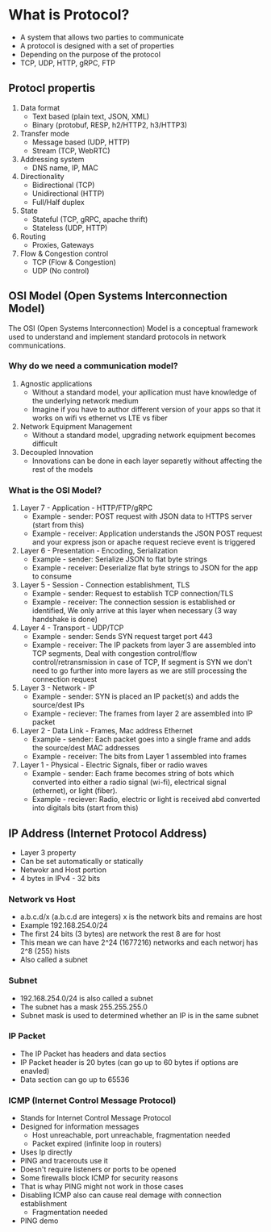 # What is Protocol?
- A system that allows two parties to communicate
- A protocol is designed with a set of properties
- Depending on the purpose of the protocol
- TCP, UDP, HTTP, gRPC, FTP

## Protocl propertis
1. Data format
    - Text based (plain text, JSON, XML)
    - Binary (protobuf, RESP, h2/HTTP2, h3/HTTP3)
2. Transfer mode
    - Message based (UDP, HTTP)
    - Stream (TCP, WebRTC)
3. Addressing system
    - DNS name, IP, MAC
4. Directionality
    - Bidirectional (TCP)
    - Unidirectional (HTTP)
    - Full/Half duplex
5. State
    - Stateful (TCP, gRPC, apache thrift)
    - Stateless (UDP, HTTP)
6. Routing
    - Proxies, Gateways
7. Flow & Congestion control
    - TCP (Flow & Congestion)
    - UDP (No control)

## OSI Model (Open Systems Interconnection Model)
The OSI (Open Systems Interconnection) Model is a conceptual framework used to understand and implement standard protocols in network communications.

### Why do we need a communication model?
1. Agnostic applications
    - Without a standard model, your apllication must have knowledge of the underlying network medium
    - Imagine if you have to author different version of your apps so that it works on wifi vs ethernet vs LTE vs fiber
2. Network Equipment Management
    - Without a standard model, upgrading network equipment becomes difficult
3. Decoupled Innovation
    - Innovations can be done in each layer separetly without affecting the rest of the models

### What is the OSI Model?
1. Layer 7 - Application - HTTP/FTP/gRPC
    - Example - sender: POST request with JSON data to HTTPS server (start from this)
    - Example - receiver: Application understands the JSON POST request and your express json or apache request recieve event is triggered
2. Layer 6 - Presentation - Encoding, Serialization
    - Example - sender: Serialize JSON to flat byte strings
    - Example - receiver: Deserialize flat byte strings to JSON for the app to consume
3. Layer 5 - Session - Connection establishment, TLS
    - Example - sender: Request to establish TCP connection/TLS
    - Example - receiver: The connection session is established or identified, We only arrive at this layer when necessary (3 way handshake is done)
4. Layer 4 - Transport - UDP/TCP
    - Example - sender: Sends SYN request target port 443 
    - Example - receiver: The IP packets from layer 3 are assembled into TCP segments, Deal with congestion control/flow control/retransmission in case of TCP, If segment is SYN  we don't need to go further into more layers as we are still processing the connection request
5. Layer 3 - Network - IP
    - Example - sender: SYN is placed an IP packet(s) and adds the source/dest IPs
    - Example - reciever: The frames from layer 2 are assembled into IP packet
6. Layer 2 - Data Link - Frames, Mac address Ethernet
    - Example - sender: Each packet goes into a single frame and adds the source/dest MAC addresses
    - Example - receiver: The bits from Layer 1 assembled into frames
7. Layer 1 - Physical - Electric Signals, fiber or radio waves
    - Example - sender: Each frame becomes string of bots which converted into either a radio signal (wi-fi), electrical signal (ethernet), or light (fiber).
    - Example - reciever: Radio, electric or light is received abd converted into digitals bits (start from this)

## IP Address (Internet Protocol Address)
- Layer 3 property
- Can be set automatically or statically 
- Netwokr and Host portion
- 4 bytes in IPv4 - 32 bits

### Network vs Host
- a.b.c.d/x (a.b.c.d are integers) x is the network bits and remains are host
- Example 192.168.254.0/24
- The first 24 bits (3 bytes) are network the rest 8 are for host
- This mean we can have 2^24 (1677216) networks and each networj has 2^8 (255) hists
- Also called a subnet

### Subnet
- 192.168.254.0/24 is also called a subnet
- The subnet has a mask 255.255.255.0
- Subnet mask is used to determined whether an IP is in the same subnet

### IP Packet
- The IP Packet has headers and data sectios
- IP Packet header is 20 bytes (can go up to 60 bytes if options are enavled)
- Data section can go up to 65536

### ICMP (Internet Control Message Protocol)
- Stands for Internet Control Message Protocol
- Designed for information messages
    * Host unreachable, port unreachable, fragmentation needed
    * Packet expired (infinite loop in routers)
- Uses Ip directly
- PING and tracerouts use it 
- Doesn't require listeners or ports to be opened
- Some firewalls block ICMP for security reasons
- That is whay PING might not work in those cases
- Disabling ICMP also can cause real demage with connection establishment
    * Fragmentation needed
- PING demo
